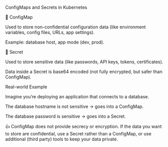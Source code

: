ConfigMaps and Secrets in Kubernetes

🔹 ConfigMap

Used to store non-confidential configuration data (like environment variables, config files, URLs, app settings).

Example: database host, app mode (dev, prod).

🔹 Secret

Used to store sensitive data (like passwords, API keys, tokens, certificates).

Data inside a Secret is base64 encoded (not fully encrypted, but safer than ConfigMap).

Real-world Example

Imagine you’re deploying an application that connects to a database.

The database hostname is not sensitive → goes into a ConfigMap.

The database password is sensitive → goes into a Secret.

👍 ConfigMap does not provide secrecy or encryption. If the data you want to store are confidential, use a Secret rather than a ConfigMap, or use additional (third party) tools to keep your data private.
